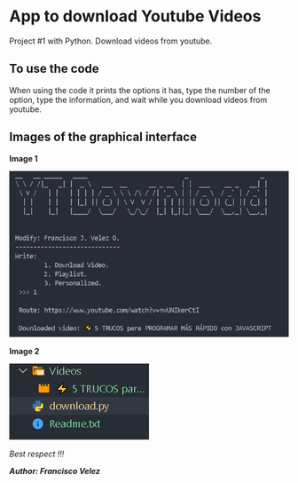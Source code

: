 # App to download Youtube Videos

Project #1 with Python. Download videos from youtube.

## To use the code
When using the code it prints the options it has,
type the number of the option, type the information,
and wait while you download videos from youtube.

## Images of the graphical interface

**Image 1**

![Sample image of the program](Image1.png)

**Image 2**

![Sample image of the program](Image2.png)

<i>Best respect !!! </i>

**<cite>Author: Francisco Velez</cite>**
